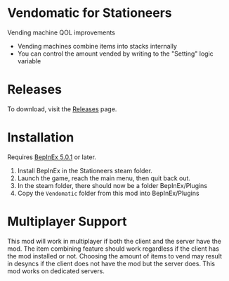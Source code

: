 # Vendomatic for Stationeers

Vending machine QOL improvements

- Vending machines combine items into stacks internally
- You can control the amount vended by writing to the "Setting" logic variable

# Releases

To download, visit the [Releases](https://github.com/RoboPhred/stationeers-vendomatic/releases) page.

# Installation

Requires [BepInEx 5.0.1](https://github.com/BepInEx/BepInEx/releases) or later.

1. Install BepInEx in the Stationeers steam folder.
2. Launch the game, reach the main menu, then quit back out.
3. In the steam folder, there should now be a folder BepInEx/Plugins
4. Copy the `Vendomatic` folder from this mod into BepInEx/Plugins

# Multiplayer Support

This mod will work in multiplayer if both the client and the server have the mod.
The item combining feature should work regardless if the client has the mod installed or not.
Choosing the amount of items to vend may result in desyncs if the client does not have the mod but the server does.
This mod works on dedicated servers.
